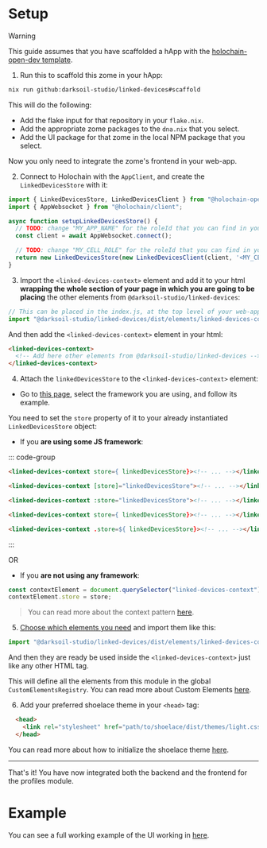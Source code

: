 # Setup

> [!WARNING]
> This guide assumes that you have scaffolded a hApp with the [holochain-open-dev template](https://github.com/holochain-open-dev/templates).

1. Run this to scaffold this zome in your hApp:

```bash
nix run github:darksoil-studio/linked-devices#scaffold
```

This will do the following:
  - Add the flake input for that repository in your `flake.nix`.
  - Add the appropriate zome packages to the `dna.nix` that you select.
  - Add the UI package for that zome in the local NPM package that you select.

Now you only need to integrate the zome's frontend in your web-app.

2. Connect to Holochain with the `AppClient`, and create the `LinkedDevicesStore` with it:

```js
import { LinkedDevicesStore, LinkedDevicesClient } from "@holochain-open-dev/profiles";
import { AppWebsocket } from "@holochain/client";

async function setupLinkedDevicesStore() {
  // TODO: change "MY_APP_NAME" for the roleId that you can find in your "happ.yaml"
  const client = await AppWebsocket.connect();

  // TODO: change "MY_CELL_ROLE" for the roleId that you can find in your "happ.yaml"
  return new LinkedDevicesStore(new LinkedDevicesClient(client, '<MY_CELL_ROLE>'));
}
```

3. Import the `<linked-devices-context>` element and add it to your html **wrapping the whole section of your page in which you are going to be placing** the other elements from `@darksoil-studio/linked-devices`:

```js
// This can be placed in the index.js, at the top level of your web-app.
import "@darksoil-studio/linked-devices/dist/elements/linked-devices-context.js";
```

And then add the `<linked-devices-context>` element in your html:

```html
<linked-devices-context>
  <!-- Add here other elements from @darksoil-studio/linked-devices -->
</linked-devices-context>
```

4. Attach the `linkedDevicesStore` to the `<linked-devices-context>` element:

- Go to [this page](https://holochain-open-dev.github.io/reusable-modules/frontend/frameworks/), select the framework you are using, and follow its example.

You need to set the `store` property of it to your already instantiated `LinkedDevicesStore` object:

- If you **are using some JS framework**:

::: code-group
```html [React]
<linked-devices-context store={ linkedDevicesStore}><!-- ... --></linked-devices-context>
```

```html [Angular]
<linked-devices-context [store]="linkedDevicesStore"><!-- ... --></linked-devices-context>
```

```html [Vue]
<linked-devices-context :store="linkedDevicesStore"><!-- ... --></linked-devices-context>
```

```html [Svelte]
<linked-devices-context store={ linkedDevicesStore}><!-- ... --></linked-devices-context>
```

```html [Lit]
<linked-devices-context .store=${ linkedDevicesStore}><!-- ... --></linked-devices-context>
```
:::

OR

- If you **are not using any framework**:

```js
const contextElement = document.querySelector("linked-devices-context");
contextElement.store = store;
```

> You can read more about the context pattern [here](https://holochain-open-dev.github.io/reusable-modules/frontend/using/#context).

5. [Choose which elements you need](?path=/docs/frontend-elements) and import them like this:

```js
import "@darksoil-studio/linked-devices/dist/elements/linked-devices-context.js";
```

And then they are ready be used inside the `<linked-devices-context>` just like any other HTML tag.

This will define all the elements from this module in the global `CustomElementsRegistry`. You can read more about Custom Elements [here](https://developers.google.com/web/fundamentals/web-components/customelements).

6. Add your preferred shoelace theme in your `<head>` tag:

```html
  <head>
    <link rel="stylesheet" href="path/to/shoelace/dist/themes/light.css" />
  </head>
```

You can read more about how to initialize the shoelace theme [here](https://shoelace.style/getting-started/themes?id=activating-themes).

---

That's it! You have now integrated both the backend and the frontend for the profiles module.

# Example

You can see a full working example of the UI working in [here](https://github.com/holochain-open-dev/linked-devices/blob/main/ui/demo/index.html).

